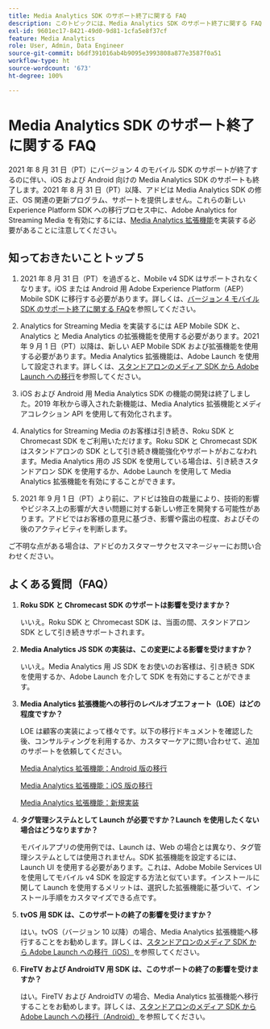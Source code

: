 ```yaml
---
title: Media Analytics SDK のサポート終了に関する FAQ
description: このトピックには、Media Analytics SDK のサポート終了に関する FAQ が含まれています。
exl-id: 9601ec17-8421-49d0-9d81-1cfa5e8f37cf
feature: Media Analytics
role: User, Admin, Data Engineer
source-git-commit: b6df391016ab4b9095e3993808a877e3587f0a51
workflow-type: ht
source-wordcount: '673'
ht-degree: 100%

---
```


# Media Analytics SDK のサポート終了に関する FAQ

2021 年 8 月 31 日（PT）にバージョン 4 のモバイル SDK のサポートが終了するのに伴い、iOS および Android 向けの Media Analytics SDK のサポートも終了します。2021 年 8 月 31 日（PT）以降、アドビは Media Analytics SDK の修正、OS 関連の更新プログラム、サポートを提供しません。これらの新しい Experience Platform SDK への移行プロセス中に、Adobe Analytics for Streaming Media を有効にするには、[Media Analytics 拡張機能](https://aep-sdks.gitbook.io/docs/using-mobile-extensions/adobe-media-analytics)を実装する必要があることに注意してください。

## 知っておきたいことトップ 5

1. 2021 年 8 月 31 日（PT）を過ぎると、Mobile v4 SDK はサポートされなくなります。iOS または Android 用 Adobe Experience Platform（AEP）Mobile SDK に移行する必要があります。詳しくは、[バージョン 4 モバイル SDK のサポート終了に関する FAQ](https://aep-sdks.gitbook.io/docs/version-4-sdk-end-of-support-faq)を参照してください。

1. Analytics for Streaming Media を実装するには AEP Mobile SDK と、Analytics と Media Analytics の拡張機能を使用する必要があります。2021 年 9 月 1 日（PT）以降は、新しい AEP Mobile SDK および拡張機能を使用する必要があります。Media Analytics 拡張機能は、Adobe Launch を使用して設定されます。詳しくは、[スタンドアロンのメディア SDK から Adobe Launch への移行](https://experienceleague.adobe.com/docs/media-analytics/using/sdk-implement/sdk-to-launch/sdk-to-launch-migration.html?lang=ja)を参照してください。

1. iOS および Android 用 Media Analytics SDK の機能の開発は終了しました。2019 年秋から導入された新機能は、Media Analytics 拡張機能とメディアコレクション API を使用して有効化されます。

1. Analytics for Streaming Media のお客様は引き続き、Roku SDK と Chromecast SDK をご利用いただけます。Roku SDK と Chromecast SDK はスタンドアロンの SDK として引き続き機能強化やサポートがおこなわれます。Media Analytics 用の JS SDK を使用している場合は、引き続きスタンドアロン SDK を使用するか、Adobe Launch を使用して Media Analytics 拡張機能を有効にすることができます。

1. 2021 年 9 月 1 日（PT）より前に、アドビは独自の裁量により、技術的影響やビジネス上の影響が大きい問題に対する新しい修正を開発する可能性があります。アドビではお客様の意見に基づき、影響や露出の程度、およびその後のアクティビティを判断します。

ご不明な点がある場合は、アドビのカスタマーサクセスマネージャーにお問い合わせください。

## よくある質問（FAQ）

1. **Roku SDK と Chromecast SDK のサポートは影響を受けますか？**

   いいえ。Roku SDK と Chromecast SDK は、当面の間、スタンドアロン SDK として引き続きサポートされます。

1. **Media Analytics JS SDK の実装は、この変更による影響を受けますか？**

   いいえ。Media Analytics 用 JS SDK をお使いのお客様は、引き続き SDK を使用するか、Adobe Launch を介して SDK を有効にすることができます。

1. **Media Analytics 拡張機能への移行のレベルオブエフォート（LOE）はどの程度ですか？**

   LOE は顧客の実装によって様々です。以下の移行ドキュメントを確認した後、コンサルティングを利用するか、カスタマーケアに問い合わせて、追加のサポートを依頼してください。

   [Media Analytics 拡張機能：Android 版の移行](https://experienceleague.adobe.com/docs/media-analytics/using/sdk-implement/sdk-to-launch/sdk-to-launch-migration-platforms/sdk-to-launch-migration-android.html?lang=ja)

   [Media Analytics 拡張機能：iOS 版の移行](https://experienceleague.adobe.com/docs/media-analytics/using/sdk-implement/sdk-to-launch/sdk-to-launch-migration-platforms/sdk-to-launch-migration-ios.html?lang=ja)

   [Media Analytics 拡張機能：新規実装](https://aep-sdks.gitbook.io/docs/using-mobile-extensions/adobe-media-analytics)

1. **タグ管理システムとして Launch が必要ですか？Launch を使用したくない場合はどうなりますか？**

   モバイルアプリの使用例では、Launch は、Web の場合とは異なり、タグ管理システムとしては使用されません。SDK 拡張機能を設定するには、Launch UI を使用する必要があります。これは、Adobe Mobile Services UI を使用してモバイル v4 SDK を設定する方法と似ています。インストールに関して Launch を使用するメリットは、選択した拡張機能に基づいて、インストール手順をカスタマイズできる点です。

1. **tvOS 用 SDK は、このサポートの終了の影響を受けますか？**

   はい。tvOS（バージョン 10 以降）の場合、Media Analytics 拡張機能へ移行することをお勧めします。詳しくは、[スタンドアロンのメディア SDK から Adobe Launch への移行（iOS）](https://experienceleague.adobe.com/docs/media-analytics/using/sdk-implement/sdk-to-launch/sdk-to-launch-migration-platforms/sdk-to-launch-migration-ios.html?lang=ja)を参照してください。

1. **FireTV および AndroidTV 用 SDK は、このサポートの終了の影響を受けますか？**

   はい。FireTV および AndroidTV の場合、Media Analytics 拡張機能へ移行することをお勧めします。詳しくは、[スタンドアロンのメディア SDK から Adobe Launch への移行（Android）](https://experienceleague.adobe.com/docs/media-analytics/using/sdk-implement/sdk-to-launch/sdk-to-launch-migration-platforms/sdk-to-launch-migration-android.html?lang=ja)を参照してください。
